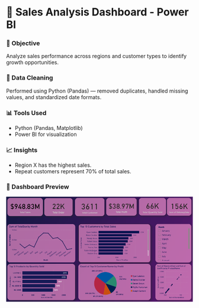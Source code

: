 # 🧾 Sales Analysis Dashboard - Power BI

### 📌 Objective
Analyze sales performance across regions and customer types to identify growth opportunities.

### 🧹 Data Cleaning
Performed using Python (Pandas) — removed duplicates, handled missing values, and standardized date formats.

### 📊 Tools Used
- Python (Pandas, Matplotlib)
- Power BI for visualization

### 📈 Insights
- Region X has the highest sales.
- Repeat customers represent 70% of total sales.

### 📸 Dashboard Preview
![Dashboard Screenshot](./Dashboard.png)
